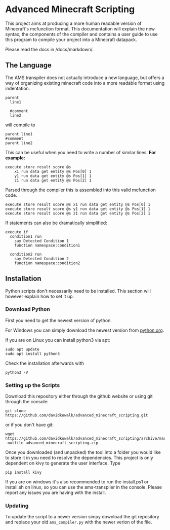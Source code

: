# Advanced Minecraft Scripting
This project aims at producing a more human readable version of Minecraft's mcfunction format. This documentation will explain the new syntax, the components of the compiler and contains a user guide to use this program to compile your project into a Minecraft datapack.

Please read the docs in /docs/markdown/.

## The Language

The AMS transpiler does not actually introduce a new language, but offers a way of organizing existing minecraft code into a more readable format using indentation.

```
parent
  line1

  #comment
  line2
```

will compile to
```
parent line1
#comment
parent line2
```

This can be useful when you need to write a number of similar lines. **For example:**
```mcfunction
execute store result score @s
    x1 run data get entity @s Pos[0] 1
    y1 run data get entity @s Pos[1] 1
    z1 run data get entity @s Pos[2] 1
```

Parsed through the compiler this is assembled into this valid mcfunction code.

```mcfunction
execute store result score @s x1 run data get entity @s Pos[0] 1
execute store result score @s y1 run data get entity @s Pos[1] 1
execute store result score @s z1 run data get entity @s Pos[2] 1
```

If statements can also be dramatically simplified:

```mcfunction
execute if
  condition1 run
    say Detected Condition 1
    function namespace:condition1

  condition2 run
    say Detected Condition 2
    function namespace:condition2
```


## Installation

Python scripts don't necessarily need to be installed. This section will however explain how to set it up.

### Download Python

First you need to get the newest version of python.

For Windows you can simply download the newest version from [python.org](https://www.python.org/).

If you are on Linux you can install python3 via apt:
```
sudo apt update
sudo apt install python3
```

Check the installation afterwards with
```
python3 -V
```

### Setting up the Scripts

Download this repository either through the github website or using git through the console:
```
git clone https://github.com/davidkowalk/advanced_minecraft_scripting.git
```
or if you don't have git:
```
wget https://github.com/davidkowalk/advanced_minecraft_scripting/archive/master.zip -outfile advanced_minecraft_scripting.zip
```

Once you downloaded (and unpacked) the tool into a folder you would like to store it in you need to resolve the dependencies. This project is only dependent on kivy to generate the user interface.
Type
```
pip install kivy
```

If you are on windows it's also recommended to run the install.ps1 or install.sh on linux, so you can use the ams-transpiler in the console. Please report any issues you are having with the install.

### Updating

To update the script to a newer version simpy download the git repository and replace your old `ams_compiler.py` with the newer verion of the file.
